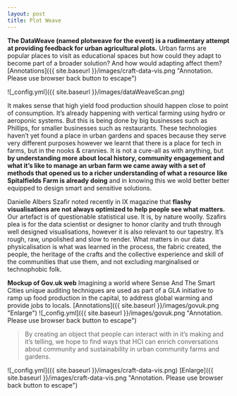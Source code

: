 ```yaml
---
layout: post
title: Plot Weave
---
```


**The DataWeave (named plotweave for the event) is a rudimentary attempt at providing feedback for urban agricultural plots.** Urban farms are popular places to visit as educational spaces but how could they adapt to become part of a broader solution? And how would adapting affect them? [Annotations]({{ site.baseurl }}/images/craft-data-vis.png "Annotation. Please use browser back button to escape")

![_config.yml]({{ site.baseurl }}/images/dataWeaveScan.png) 
 
It makes sense that high yield food production should happen close to point of consumption. It’s already happening with vertical farming using hydro or aeroponic systems. But this is being done by big businesses such as Phillips, for smaller businesses such as restaurants. These technologies haven’t yet found a place in urban gardens and spaces because they serve very different purposes however we learnt that there is a place for tech in farms, but in the nooks & crannies. It is not a cure-all as with anything, but **by understanding more about local history, community engagement and what it’s like to manage an urban farm we came away with a set of methods that opened us to a richer understanding of what a resource like Spitalfields Farm is already doing** and in knowing this we wold better better equipped to design smart and sensitive solutions. 

Danielle Albers Szafir noted recently in IX magazine that **flashy visualisations are not always optimized to help people see what matters.** Our artefact is of questionable statistical use. It is, by nature woolly. Szafirs plea is for the data scientist or designer to honor clarity and truth through well designed visualisations, however it is also relevant to our tapestry. It’s rough, raw, unpolished and slow to render. What matters in our data physicalisation is what was learned in the process, the fabric created, the people, the heritage of the crafts and the collective experience and skill of the communities that use them, and not excluding marginalised or technophobic folk.

**Mockup of Gov.uk web** Imagining a world where Sense And The Smart Cities unique auditing techniques are used as part of a GLA initiative to ramp up food production in the capital, to address global warming and provide jobs to locals. [Annotations]({{ site.baseurl }}/images/govuk.png "Enlarge")
 ![_config.yml]({{ site.baseurl }}/images/govuk.png "Annotation. Please use browser back button to escape")

> By creating an object that people can interact with in it’s making and it’s telling, we hope to find ways that HCI can enrich conversations about community and sustainability in urban community farms and gardens. 

 ![_config.yml]({{ site.baseurl }}/images/craft-data-vis.png) 
 [Enlarge]({{ site.baseurl }}/images/craft-data-vis.png "Annotation. Please use browser back button to escape")


